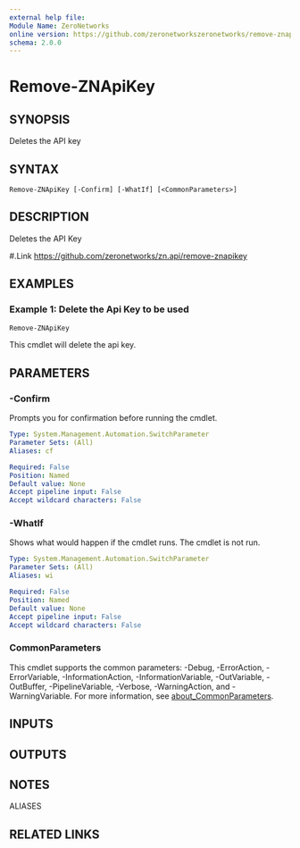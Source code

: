```yaml
---
external help file:
Module Name: ZeroNetworks
online version: https://github.com/zeronetworkszeronetworks/remove-znapikey
schema: 2.0.0
---
```


# Remove-ZNApiKey

## SYNOPSIS
Deletes the API key

## SYNTAX

```
Remove-ZNApiKey [-Confirm] [-WhatIf] [<CommonParameters>]
```

## DESCRIPTION
Deletes the API Key

#.Link
https://github.com/zeronetworks/zn.api/remove-znapikey

## EXAMPLES

### Example 1: Delete the Api Key to be used
```powershell
Remove-ZNApiKey
```

This cmdlet will delete the api key.

## PARAMETERS

### -Confirm
Prompts you for confirmation before running the cmdlet.

```yaml
Type: System.Management.Automation.SwitchParameter
Parameter Sets: (All)
Aliases: cf

Required: False
Position: Named
Default value: None
Accept pipeline input: False
Accept wildcard characters: False
```

### -WhatIf
Shows what would happen if the cmdlet runs.
The cmdlet is not run.

```yaml
Type: System.Management.Automation.SwitchParameter
Parameter Sets: (All)
Aliases: wi

Required: False
Position: Named
Default value: None
Accept pipeline input: False
Accept wildcard characters: False
```

### CommonParameters
This cmdlet supports the common parameters: -Debug, -ErrorAction, -ErrorVariable, -InformationAction, -InformationVariable, -OutVariable, -OutBuffer, -PipelineVariable, -Verbose, -WarningAction, and -WarningVariable. For more information, see [about_CommonParameters](http://go.microsoft.com/fwlink/?LinkID=113216).

## INPUTS

## OUTPUTS

## NOTES

ALIASES

## RELATED LINKS

